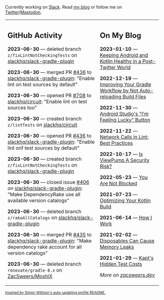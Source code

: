 Currently working on [Slack](https://slack.com/). Read [my blog](https://zacsweers.dev/) or follow me on [Twitter](https://twitter.com/ZacSweers)/[Mastodon](https://hachyderm.io/@ZacSweers).

<table><tr><td valign="top" width="60%">

## GitHub Activity
<!-- githubActivity starts -->
**2023-06-30** — deleted branch `z/fixLintNotCheckingTests` on [slackhq/slack-gradle-plugin](https://github.com/slackhq/slack-gradle-plugin)

**2023-06-30** — merged PR [#436](https://github.com/slackhq/slack-gradle-plugin/pull/436) to [slackhq/slack-gradle-plugin](https://github.com/slackhq/slack-gradle-plugin): "Enable lint on test sources by default"

**2023-06-30** — opened PR [#708](https://github.com/slackhq/circuit/pull/708) to [slackhq/circuit](https://github.com/slackhq/circuit): "Enable lint on test sources too"

**2023-06-30** — created branch `z/lintTests` on [slackhq/circuit](https://github.com/slackhq/circuit)

**2023-06-30** — opened PR [#436](https://github.com/slackhq/slack-gradle-plugin/pull/436) to [slackhq/slack-gradle-plugin](https://github.com/slackhq/slack-gradle-plugin): "Enable lint onf test sources by default"

**2023-06-30** — created branch `z/fixLintNotCheckingTests` on [slackhq/slack-gradle-plugin](https://github.com/slackhq/slack-gradle-plugin)

**2023-06-30** — closed issue [#406](https://github.com/slackhq/slack-gradle-plugin/issues/406) on [slackhq/slack-gradle-plugin](https://github.com/slackhq/slack-gradle-plugin): "Make DependencyRake use all available version catalogs"

**2023-06-30** — deleted branch `z/rakeAllCatalogs` on [slackhq/slack-gradle-plugin](https://github.com/slackhq/slack-gradle-plugin)

**2023-06-30** — merged PR [#435](https://github.com/slackhq/slack-gradle-plugin/pull/435) to [slackhq/slack-gradle-plugin](https://github.com/slackhq/slack-gradle-plugin): "Make dependency rake account for all version catalogs"

**2023-06-30** — deleted branch `renovate/gradle-8.x` on [ZacSweers/MoshiX](https://github.com/ZacSweers/MoshiX)
<!-- githubActivity ends -->
</td><td valign="top" width="40%">

## On My Blog
<!-- blog starts -->
**2023-01-10** — [Keeping Android and Kotlin Healthy in a Post-Twitter World](https://www.zacsweers.dev/keeping-android-healthy/)

**2022-12-19** — [Improving Your Gradle Workflow by Not Auto-reloading Build Files](https://www.zacsweers.dev/improving-your-workflow-by-not-auto-reloading-build-files/)

**2022-11-30** — [Android Studio's "I'm Feeling Lucky" Button](https://www.zacsweers.dev/android-studios-im-feeling-lucky-button/)

**2022-11-22** — [Network Calls in Lint: Best Practices](https://www.zacsweers.dev/network-calls-in-lint-best-practices/)

**2022-10-17** — [Is ViewPump A Security Risk?](https://www.zacsweers.dev/is-viewpump-a-security-risk/)

**2022-05-23** — [You Are Not Blocked](https://www.zacsweers.dev/you-are-not-blocked/)

**2021-07-23** — [Optimizing Your Kotlin Build](https://www.zacsweers.dev/optimizing-your-kotlin-build/)

**2021-06-14** — [How I Work](https://www.zacsweers.dev/how-i-work/)

**2021-02-02** — [Disposables Can Cause Memory Leaks](https://www.zacsweers.dev/disposables-can-cause-memory-leaks/)

**2021-01-29** — [Kapt's Hidden Test Costs](https://www.zacsweers.dev/kapts-hidden-test-costs/)
<!-- blog ends -->
_More on [zacsweers.dev](https://zacsweers.dev/)_
</td></tr></table>

<sub><a href="https://simonwillison.net/2020/Jul/10/self-updating-profile-readme/">Inspired by Simon Willison's auto-updating profile README.</a></sub>